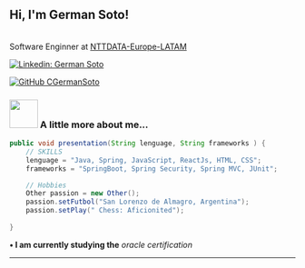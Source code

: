 <h2> Hi, I'm German Soto!</h2>

</br>Software Enginner at <a href="https://es.nttdata.com/">NTTDATA-Europe-LATAM</a>
</em></p>

[![Linkedin: German Soto](https://img.shields.io/badge/-CGermanSoto-blue?style=flat-square&logo=Linkedin&logoColor=white&link=https://www.linkedin.com/in/ger-developer/)](https://www.linkedin.com/in/ger-developer/)

[![GitHub CGermanSoto](https://img.shields.io/github/followers/CGermanSoto?label=follow&style=social)](https://github.com/CGermanSoto)


### <img src="https://media.giphy.com/media/v1.Y2lkPTc5MGI3NjExODMwNzI3M2IwY2EzMTBmOWMwYmEyOWUwMjE5OWE3YTkzOTNmMTE0NiZjdD1z/jaXD9S1ZhUx2pGmPB5/giphy.gif" width="50"> A little more about me...  

```java
public void presentation(String lenguage, String frameworks ) {
    // SKILLS
    lenguage = "Java, Spring, JavaScript, ReactJs, HTML, CSS";
    frameworks = "SpringBoot, Spring Security, Spring MVC, JUnit";

    // Hobbies
    Other passion = new Other();
    passion.setFutbol("San Lorenzo de Almagro, Argentina");
    passion.setPlay(" Chess: Aficionited");
              
}
```

<b>• I am currently studying the</b> <em>oracle certification </em>

---
